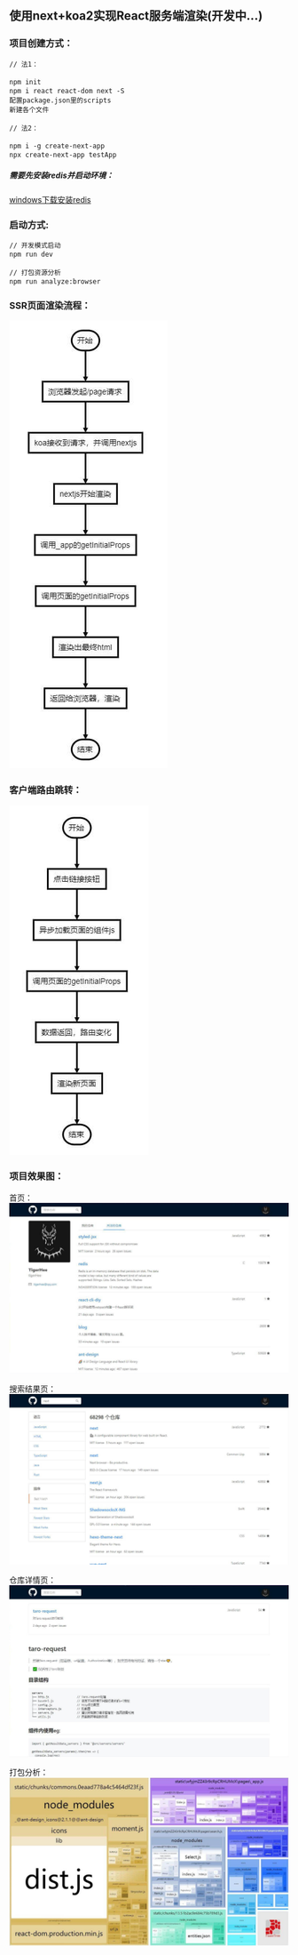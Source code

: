 ## 使用next+koa2实现React服务端渲染(开发中...)

### 项目创建方式：

```
// 法1：

npm init
npm i react react-dom next -S
配置package.json里的scripts
新建各个文件

// 法2：

npm i -g create-next-app
npx create-next-app testApp

```

##### 需要先安装redis并启动环境：

[windows下载安装redis](https://github.com/microsoftarchive/redis/releases)

### 启动方式:

```
// 开发模式启动
npm run dev

// 打包资源分析
npm run analyze:browser
```

### SSR页面渲染流程：
![SSR页面渲染流程：](./assets/ssr.jpg)


### 客户端路由跳转：
![客户端路由跳转：](./assets/client.jpg)


### 项目效果图：

首页：
![首页：](./assets/index.jpg)

搜索结果页：
![搜索结果页：](./assets/search.jpg)

仓库详情页：
![仓库详情页：](./assets/detail.jpg)

打包分析：
![仓库详情页：](./assets/analyze.jpg)